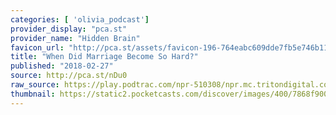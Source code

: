 ```yaml
---
categories: [ 'olivia_podcast']
provider_display: "pca.st"
provider_name: "Hidden Brain"
favicon_url: "http://pca.st/assets/favicon-196-764eabc609dde7fb5e746b11ba934c5e3f21115e2fad01477f038b21d66b023b.png"
title: "When Did Marriage Become So Hard?"
published: "2018-02-27"
source: http://pca.st/nDu0
raw_source: https://play.podtrac.com/npr-510308/npr.mc.tritondigital.com/NPR_510308/media/anon.npr-mp3/npr/hiddenbrain/2018/02/20180212_hiddenbrain_when_did_marriage_become_so_hard__podcast_final_mix.mp3?orgId=1&d=3073&p=510308&story=584272124&t=podcast&e=584272124&ft=pod&f=510308
thumbnail: https://static2.pocketcasts.com/discover/images/400/7868f900-21de-0133-2464-059c869cc4eb.jpg
---
```

